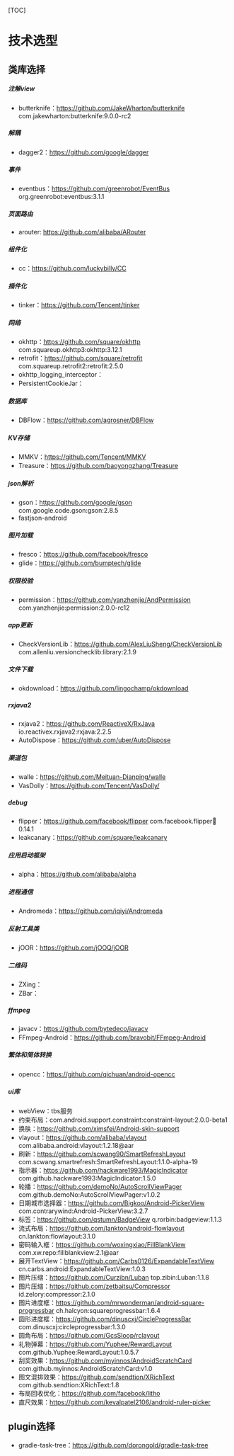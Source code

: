 [TOC]

# 技术选型


## 类库选择

##### 注解view
- butterknife：<https://github.com/JakeWharton/butterknife> com.jakewharton:butterknife:9.0.0-rc2

##### 解耦
- dagger2：<https://github.com/google/dagger>

##### 事件
- eventbus：<https://github.com/greenrobot/EventBus> org.greenrobot:eventbus:3.1.1

##### 页面路由
- arouter: <https://github.com/alibaba/ARouter>

##### 组件化
- cc：<https://github.com/luckybilly/CC>

##### 插件化
- tinker：<https://github.com/Tencent/tinker>

##### 网络
- okhttp：<https://github.com/square/okhttp> com.squareup.okhttp3:okhttp:3.12.1
- retrofit：<https://github.com/square/retrofit> com.squareup.retrofit2:retrofit:2.5.0
- okhttp_logging_interceptor：
- PersistentCookieJar：

##### 数据库
- DBFlow：<https://github.com/agrosner/DBFlow>

##### KV存储
- MMKV：<https://github.com/Tencent/MMKV>
- Treasure：<https://github.com/baoyongzhang/Treasure>

##### json解析
- gson：<https://github.com/google/gson> com.google.code.gson:gson:2.8.5
- fastjson-android

##### 图片加载
- fresco：<https://github.com/facebook/fresco>
- glide：<https://github.com/bumptech/glide>

##### 权限校验
- permission：<https://github.com/yanzhenjie/AndPermission> com.yanzhenjie:permission:2.0.0-rc12

##### app更新
- CheckVersionLib：<https://github.com/AlexLiuSheng/CheckVersionLib>  com.allenliu.versionchecklib:library:2.1.9

##### 文件下载
- okdownload：<https://github.com/lingochamp/okdownload>

##### rxjava2
- rxjava2：<https://github.com/ReactiveX/RxJava> io.reactivex.rxjava2:rxjava:2.2.5
- AutoDispose：<https://github.com/uber/AutoDispose>

##### 渠道包
- walle：<https://github.com/Meituan-Dianping/walle>
- VasDolly：<https://github.com/Tencent/VasDolly/>

##### debug
- flipper：<https://github.com/facebook/flipper> com.facebook.flipper:flipper:0.14.1
- leakcanary：<https://github.com/square/leakcanary>

##### 应用启动框架
- alpha：<https://github.com/alibaba/alpha>

##### 进程通信
- Andromeda：<https://github.com/iqiyi/Andromeda>

##### 反射工具类
- jOOR：<https://github.com/jOOQ/jOOR>

##### 二维码
- ZXing：
- ZBar：

##### ffmpeg
- javacv：<https://github.com/bytedeco/javacv>
- FFmpeg-Android：<https://github.com/bravobit/FFmpeg-Android>

##### 繁体和简体转换
- opencc：<https://github.com/qichuan/android-opencc>


##### ui库
- webView：tbs服务
- 约束布局：com.android.support.constraint:constraint-layout:2.0.0-beta1
- 换肤：<https://github.com/ximsfei/Android-skin-support>
- vlayout：<https://github.com/alibaba/vlayout> com.alibaba.android:vlayout:1.2.18@aar
- 刷新：<https://github.com/scwang90/SmartRefreshLayout>  com.scwang.smartrefresh:SmartRefreshLayout:1.1.0-alpha-19
- 指示器：<https://github.com/hackware1993/MagicIndicator> com.github.hackware1993:MagicIndicator:1.5.0
- 轮播：<https://github.com/demoNo/AutoScrollViewPager> com.github.demoNo:AutoScrollViewPager:v1.0.2
- 日期城市选择器：<https://github.com/Bigkoo/Android-PickerView> com.contrarywind:Android-PickerView:3.2.7
- 标签：<https://github.com/qstumn/BadgeView> q.rorbin:badgeview:1.1.3
- 流式布局：<https://github.com/lankton/android-flowlayout> cn.lankton:flowlayout:3.1.0
- 密码输入框：<https://github.com/woxingxiao/FillBlankView> com.xw.repo:fillblankview:2.1@aar
- 展开TextView：<https://github.com/Carbs0126/ExpandableTextView> cn.carbs.android:ExpandableTextView:1.0.3
- 图片压缩：<https://github.com/Curzibn/Luban> top.zibin:Luban:1.1.8
- 图片压缩：<https://github.com/zetbaitsu/Compressor> id.zelory:compressor:2.1.0
- 图片进度框：<https://github.com/mrwonderman/android-square-progressbar> ch.halcyon:squareprogressbar:1.6.4
- 圆形进度框：<https://github.com/dinuscxj/CircleProgressBar> com.dinuscxj:circleprogressbar:1.3.0
- 圆角布局：<https://github.com/GcsSloop/rclayout>
- 礼物弹幕：<https://github.com/Yuphee/RewardLayout> com.github.Yuphee:RewardLayout:1.0.5.7
- 刮奖效果：<https://github.com/myinnos/AndroidScratchCard> com.github.myinnos:AndroidScratchCard:v1.0
- 图文混排效果：<https://github.com/sendtion/XRichText> com.github.sendtion:XRichText:1.8
- 布局回收优化：<https://github.com/facebook/litho>
- 直尺效果：<https://github.com/kevalpatel2106/android-ruler-picker>

## plugin选择

- gradle-task-tree：<https://github.com/dorongold/gradle-task-tree>

